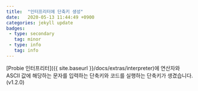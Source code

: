 ```yaml
---
title:  "인터프리터에 단축키 생성"
date:   2020-05-13 11:44:49 +0900
categories: jekyll update
badges:
 - type: secondary
   tag: minor
 - type: info
   tag: info
---
```


[Probie 인터프리터]({{ site.baseurl }}/docs/extras/interpreter)에 연산자와 ASCII 값에 해당하는 문자를 입력하는 단축키와 코드를 실행하는 단축키가 생겼습니다. (v1.2.0)
